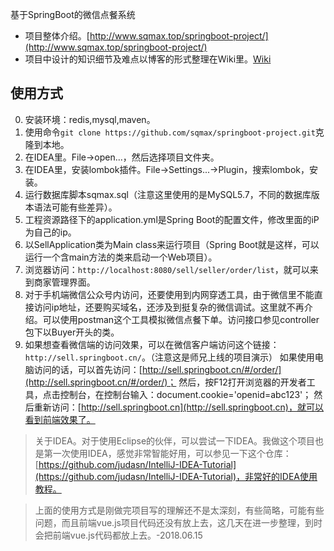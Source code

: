 基于SpringBoot的微信点餐系统

* 项目整体介绍。[http://www.sqmax.top/springboot-project/](http://www.sqmax.top/springboot-project/) 
* 项目中设计的知识细节及难点以博客的形式整理在Wiki里。[Wiki](https://github.com/sqmax/springboot-project/wiki)

## 使用方式

0. 安装环境：redis,mysql,maven。
1. 使用命令`git clone https://github.com/sqmax/springboot-project.git`克隆到本地。
2. 在IDEA里。File->open...，然后选择项目文件夹。
3. 在IDEA里，安装lombok插件。File->Settings...->Plugin，搜索lombok，安装。
4. 运行数据库脚本sqmax.sql（注意这里使用的是MySQL5.7，不同的数据库版本语法可能有些差异）。
5. 工程资源路径下的application.yml是Spring Boot的配置文件，修改里面的iP为自己的ip。
6. 以SellApplication类为Main class来运行项目（Spring Boot就是这样，可以运行一个含main方法的类来启动一个Web项目）。
7. 浏览器访问：`http://localhost:8080/sell/seller/order/list`，就可以来到商家管理界面。
8. 对于手机端微信公众号内访问，还要使用到内网穿透工具，由于微信里不能直接访问ip地址，还要购买域名，还涉及到挺复杂的微信调试。这里就不再介绍。可以使用postman这个工具模拟微信点餐下单。访问接口参见controller包下以Buyer开头的类。
9. 如果想查看微信端的访问效果，可以在微信客户端访问这个链接：`http://sell.springboot.cn/`。（注意这是师兄上线的项目演示）
如果使用电脑访问的话，可以首先访问：[http://sell.springboot.cn/#/order/](http://sell.springboot.cn/#/order/)；
然后，按F12打开浏览器的开发者工具，点击控制台，在控制台输入：document.cookie='openid=abc123'；
然后重新访问：[http://sell.springboot.cn](http://sell.springboot.cn)，就可以看到前端效果了。


>关于IDEA。对于使用Eclipse的伙伴，可以尝试一下IDEA。我做这个项目也是第一次使用IDEA，感觉非常智能好用，可以参见一下这个仓库：[https://github.com/judasn/IntelliJ-IDEA-Tutorial](https://github.com/judasn/IntelliJ-IDEA-Tutorial)，非常好的IDEA使用教程。

>上面的使用方式是刚做完项目写的理解还不是太深刻，有些简略，可能有些问题，而且前端vue.js项目代码还没有放上去，这几天在进一步整理，到时会把前端vue.js代码都放上去。-2018.06.15
